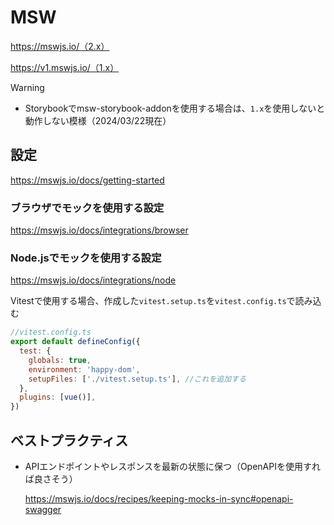 # MSW
https://mswjs.io/（2.x）

https://v1.mswjs.io/（1.x）

> [!WARNING]
> - Storybookでmsw-storybook-addonを使用する場合は、`1.x`を使用しないと動作しない模様（2024/03/22現在）

## 設定
https://mswjs.io/docs/getting-started

### ブラウザでモックを使用する設定
https://mswjs.io/docs/integrations/browser

### Node.jsでモックを使用する設定
https://mswjs.io/docs/integrations/node

Vitestで使用する場合、作成した`vitest.setup.ts`を`vitest.config.ts`で読み込む
```javascript
//vitest.config.ts
export default defineConfig({
  test: {
    globals: true,
    environment: 'happy-dom',
    setupFiles: ['./vitest.setup.ts'], //これを追加する
  },
  plugins: [vue()],
})
```

## ベストプラクティス
- APIエンドポイントやレスポンスを最新の状態に保つ（OpenAPIを使用すれば良さそう）

  https://mswjs.io/docs/recipes/keeping-mocks-in-sync#openapi-swagger
